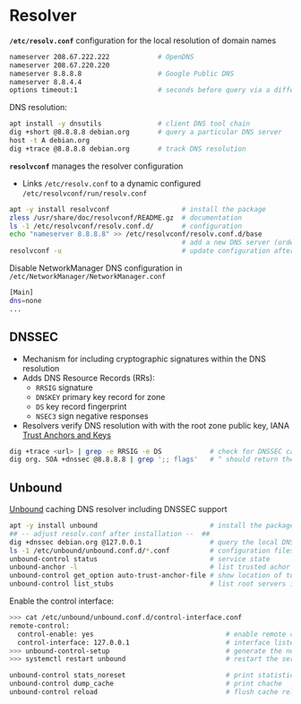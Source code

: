 
# Resolver

**`/etc/resolv.conf`** configuration for the local resolution of domain names

```bash
nameserver 208.67.222.222            # OpenDNS
nameserver 208.67.220.220
nameserver 8.8.8.8                   # Google Public DNS
nameserver 8.8.4.4
options timeout:1                    # seconds before query via a different name server
```

DNS resolution:

```bash
apt install -y dnsutils              # client DNS tool chain
dig +short @8.8.8.8 debian.org       # query a particular DNS server
host -t A debian.org 
dig +trace @8.8.8.8 debian.org       # track DNS resolution
```

**`resolvconf`** manages the resolver configuration

* Links `/etc/resolv.conf` to a dynamic configured `/etc/resolvconf/run/resolv.conf`

```bash
apt -y install resolvconf                  # install the package
zless /usr/share/doc/resolvconf/README.gz  # documentation
ls -1 /etc/resolvconf/resolv.conf.d/       # configuration
echo "nameserver 8.8.8.8" >> /etc/resolvconf/resolv.conf.d/base
                                           # add a new DNS server (order matters)
resolvconf -u                              # update configuration after change
```

Disable NetworkManager DNS configuration in `/etc/NetworkManager/NetworkManager.conf` 

```bash
[Main]
dns=none
...
```

## DNSSEC

* Mechanism for including cryptographic signatures within the DNS resolution 
* Adds DNS Resource Records (RRs): 
  - `RRSIG` signature
  - `DNSKEY` primary key record for zone
  - `DS` key record fingerprint
  - `NSEC3`  sign negative responses
* Resolvers verify DNS resolution with with the root zone public key, IANA [Trust Anchors and Keys](https://www.iana.org/dnssec/files)

```bash
dig +trace <url> | grep -e RRSIG -e DS            # check for DNSSEC capability
dig org. SOA +dnssec @8.8.8.8 | grep ';; flags'   # ^ should return the "ad" flag
```

## Unbound

[Unbound](https://www.unbound.net/) caching DNS resolver including DNSSEC support

```bash
apt -y install unbound                            # install the packages
## -- adjust resolv.conf after installation --  ##
dig +dnssec debian.org @127.0.0.1                 # query the local DNS resolver
ls -1 /etc/unbound/unbound.conf.d/*.conf          # configuration files
unbound-control status                            # service state
unbound-anchor -l                                 # list trusted achor key
unbound-control get_option auto-trust-anchor-file # show location of tursted key
unbound-control list_stubs                        # list root servers in use
```

Enable the control interface:

```bash
>>> cat /etc/unbound/unbound.conf.d/control-interface.conf 
remote-control:
  control-enable: yes                                 # enable remote control
  control-interface: 127.0.0.1                        # interface listening for remote control
>>> unbound-control-setup                             # generate the necessary keys
>>> systemctl restart unbound                         # restart the service
```
```bash
unbound-control stats_noreset                         # print statistics without reset
unbound-control dump_cache                            # print chache
unbound-control reload                                # flush cache reload config
```
